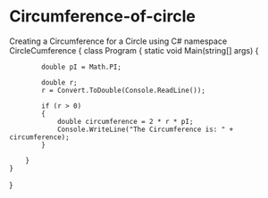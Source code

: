 # Circumference-of-circle
Creating a Circumference for a Circle using C#
namespace CircleCumference
{
    class Program
    {
        static void Main(string[] args)
        {

            double pI = Math.PI;

            double r;
            r = Convert.ToDouble(Console.ReadLine());

            if (r > 0)
            {
                double circumference = 2 * r * pI;
                Console.WriteLine("The Circumference is: " + circumference);
            }

        }
    }
}
